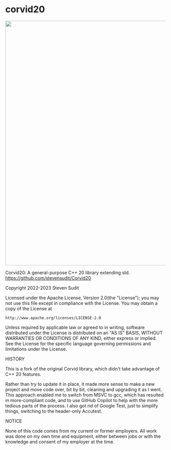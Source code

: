 # corvid20
<img src="https://upload.wikimedia.org/wikipedia/commons/0/0a/Corvus-brachyrhynchos-001.jpg" height=768 width=768>

Corvid20: A general-purpose C++ 20 library extending std.
https://github.com/stevensudit/Corvid20

Copyright 2022-2023 Steven Sudit

Licensed under the Apache License, Version 2.0(the "License");
you may not use this file except in compliance with the License.
You may obtain a copy of the License at

    http://www.apache.org/licenses/LICENSE-2.0

Unless required by applicable law or agreed to in writing, software
distributed under the License is distributed on an "AS IS" BASIS,
WITHOUT WARRANTIES OR CONDITIONS OF ANY KIND, either express or implied.
See the License for the specific language governing permissions and
limitations under the License.

HISTORY

This is a fork of the original Corvid library, which didn't take advantage of C++ 20 features.

Rather than try to update it in place, it made more sense to make a new project and move code over, bit by bit, cleaning and upgrading it as I went. This approach enabled me to switch from MSVC to gcc, which has resulted in more-compliant code, and to use GitHub Copilot to help with the more tedious parts of the process. I also got rid of Google Test, just to simplify things, switching to the header-only Accutest.

NOTICE

None of this code comes from my current or former employers. All work was done on my own time and equipment, either between jobs or with the knowledge and consent of my employer at the time.
